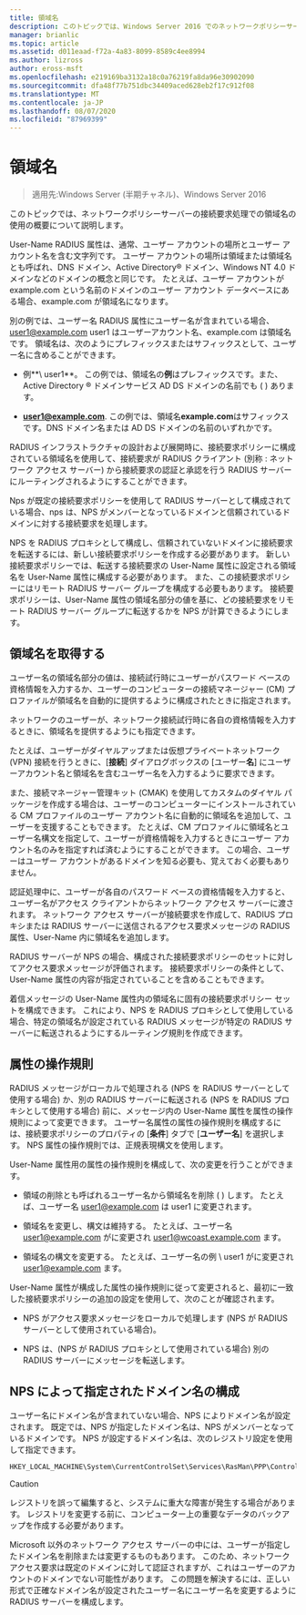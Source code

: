```yaml
---
title: 領域名
description: このトピックでは、Windows Server 2016 でのネットワークポリシーサーバーの接続要求処理での領域名の使用の概要について説明します。
manager: brianlic
ms.topic: article
ms.assetid: d011eaad-f72a-4a83-8099-8589c4ee8994
ms.author: lizross
author: eross-msft
ms.openlocfilehash: e219169ba3132a18c0a76219fa8da96e30902090
ms.sourcegitcommit: dfa48f77b751dbc34409aced628eb2f17c912f08
ms.translationtype: MT
ms.contentlocale: ja-JP
ms.lasthandoff: 08/07/2020
ms.locfileid: "87969399"
---
```

# <a name="realm-names"></a>領域名

>適用先:Windows Server (半期チャネル)、Windows Server 2016

このトピックでは、ネットワークポリシーサーバーの接続要求処理での領域名の使用の概要について説明します。

User-Name RADIUS 属性は、通常、ユーザー アカウントの場所とユーザー アカウント名を含む文字列です。 ユーザー アカウントの場所は領域または領域名とも呼ばれ、DNS ドメイン、Active Directory® ドメイン、Windows NT 4.0 ドメインなどのドメインの概念と同じです。 たとえば、ユーザー アカウントが example.com という名前のドメインのユーザー アカウント データベースにある場合、example.com が領域名になります。

別の例では、ユーザー名 RADIUS 属性にユーザー名が含まれている場合、 user1@example.com user1 はユーザーアカウント名、example.com は領域名です。 領域名は、次のようにプレフィックスまたはサフィックスとして、ユーザー名に含めることができます。

- 例**\ user1**。 この例では、領域名の**例**はプレフィックスです。また、Active Directory &reg; ドメインサービス AD DS ドメインの名前でも \( \) あります。

- <strong>user1@example.com</strong>. この例では、領域名**example.com**はサフィックスです。DNS ドメイン名または AD DS ドメインの名前のいずれかです。

RADIUS インフラストラクチャの設計および展開時に、接続要求ポリシーに構成されている領域名を使用して、接続要求が RADIUS クライアント (別称 : ネットワーク アクセス サーバー) から接続要求の認証と承認を行う RADIUS サーバーにルーティングされるようにすることができます。

Nps が既定の接続要求ポリシーを使用して RADIUS サーバーとして構成されている場合、nps は、NPS がメンバーとなっているドメインと信頼されているドメインに対する接続要求を処理します。

NPS を RADIUS プロキシとして構成し、信頼されていないドメインに接続要求を転送するには、新しい接続要求ポリシーを作成する必要があります。 新しい接続要求ポリシーでは、転送する接続要求の User-Name 属性に設定される領域名を User-Name 属性に構成する必要があります。 また、この接続要求ポリシーにはリモート RADIUS サーバー グループを構成する必要もあります。 接続要求ポリシーは、User-Name 属性の領域名部分の値を基に、どの接続要求をリモート RADIUS サーバー グループに転送するかを NPS が計算できるようにします。

## <a name="acquiring-the-realm-name"></a>領域名を取得する

ユーザー名の領域名部分の値は、接続試行時にユーザーがパスワード ベースの資格情報を入力するか、ユーザーのコンピューターの接続マネージャー (CM) プロファイルが領域名を自動的に提供するように構成されたときに指定されます。

ネットワークのユーザーが、ネットワーク接続試行時に各自の資格情報を入力するときに、領域名を提供するようにも指定できます。

たとえば、ユーザーがダイヤルアップまたは仮想プライベートネットワーク (VPN) 接続を行うときに、[**接続**] ダイアログボックスの [ユーザー**名**] にユーザーアカウント名と領域名を含むユーザー名を入力するように要求できます。

また、接続マネージャー管理キット (CMAK) を使用してカスタムのダイヤル パッケージを作成する場合は、ユーザーのコンピューターにインストールされている CM プロファイルのユーザー アカウント名に自動的に領域名を追加して、ユーザーを支援することもできます。 たとえば、CM プロファイルに領域名とユーザー名構文を指定して、ユーザーが資格情報を入力するときにユーザー アカウント名のみを指定すれば済むようにすることができます。 この場合、ユーザーはユーザー アカウントがあるドメインを知る必要も、覚えておく必要もありません。

認証処理中に、ユーザーが各自のパスワード ベースの資格情報を入力すると、ユーザー名がアクセス クライアントからネットワーク アクセス サーバーに渡されます。 ネットワーク アクセス サーバーが接続要求を作成して、RADIUS プロキシまたは RADIUS サーバーに送信されるアクセス要求メッセージの RADIUS 属性、User-Name 内に領域名を追加します。

RADIUS サーバーが NPS の場合、構成された接続要求ポリシーのセットに対してアクセス要求メッセージが評価されます。 接続要求ポリシーの条件として、User-Name 属性の内容が指定されていることを含めることもできます。

着信メッセージの User-Name 属性内の領域名に固有の接続要求ポリシー セットを構成できます。 これにより、NPS を RADIUS プロキシとして使用している場合、特定の領域名が設定されている RADIUS メッセージが特定の RADIUS サーバーに転送されるようにするルーティング規則を作成できます。

## <a name="attribute-manipulation-rules"></a>属性の操作規則

RADIUS メッセージがローカルで処理される (NPS を RADIUS サーバーとして使用する場合) か、別の RADIUS サーバーに転送される (NPS を RADIUS プロキシとして使用する場合) 前に、メッセージ内の User-Name 属性を属性の操作規則によって変更できます。 ユーザー名属性の属性の操作規則を構成するには、接続要求ポリシーのプロパティの [**条件**] タブで [**ユーザー名**] を選択します。 NPS 属性の操作規則では、正規表現構文を使用します。

User-Name 属性用の属性の操作規則を構成して、次の変更を行うことができます。

- 領域の削除とも呼ばれるユーザー名から領域名を削除 \( \) します。 たとえば、ユーザー名 user1@example.com は user1 に変更されます。

- 領域名を変更し、構文は維持する。 たとえば、ユーザー名 user1@example.com がに変更され user1@wcoast.example.com ます。

- 領域名の構文を変更する。 たとえば、ユーザー名の例 \ user1 がに変更され user1@example.com ます。

User-Name 属性が構成した属性の操作規則に従って変更されると、最初に一致した接続要求ポリシーの追加の設定を使用して、次のことが確認されます。

- NPS がアクセス要求メッセージをローカルで処理します (NPS が RADIUS サーバーとして使用されている場合)。

- NPS は、(NPS が RADIUS プロキシとして使用されている場合) 別の RADIUS サーバーにメッセージを転送します。

## <a name="configuring-the-nps-supplied-domain-name"></a>NPS によって指定されたドメイン名の構成

ユーザー名にドメイン名が含まれていない場合、NPS によりドメイン名が設定されます。 既定では、NPS が指定したドメイン名は、NPS がメンバーとなっているドメインです。 NPS が設定するドメイン名は、次のレジストリ設定を使用して指定できます。

```
HKEY_LOCAL_MACHINE\System\CurrentControlSet\Services\RasMan\PPP\ControlProtocols\BuiltIn\DefaultDomain
```

> [!CAUTION]
> レジストリを誤って編集すると、システムに重大な障害が発生する場合があります。 レジストリを変更する前に、コンピューター上の重要なデータのバックアップを作成する必要があります。

Microsoft 以外のネットワーク アクセス サーバーの中には、ユーザーが指定したドメイン名を削除または変更するものもあります。 このため、ネットワーク アクセス要求は既定のドメインに対して認証されますが、これはユーザーのアカウントのドメインでない可能性があります。 この問題を解決するには、正しい形式で正確なドメイン名が設定されたユーザー名にユーザー名を変更するように RADIUS サーバーを構成します。
